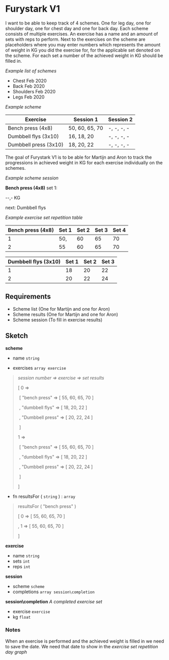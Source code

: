 # Furystark V1

I want to be able to keep track of 4 schemes. One for leg day, one for shoulder day, one for chest day and one for back day. Each scheme consists of multiple exercises. An exercise has a name and an amount of sets with reps to perform. Next to the exercises on the scheme are placeholders where you may enter numbers which represents the amount of weight in KG you did the exercise for, for the applicable set denoted on the scheme. For each set a number of the achieved weight in KG should be filled in.



*Example list of schemes*

- Chest Feb 2020
- Back Feb 2020
- Shoulders Feb 2020
- Legs Feb 2020



*Example scheme*

| Exercise              | Session 1      | Session 2  |
| --------------------- | -------------- | ---------- |
| Bench press (4x8)     | 50, 60, 65, 70 | -, -, -, - |
| Dumbbell flys (3x10)  | 16, 18, 20     | -, -, -, - |
| Dumbbell press (3x10) | 18, 20, 22     | -, -, -, - |



The goal of Furystark V1 is to be able for Martijn and Aron to track the progressions in achieved weight in KG for each exercise individually on the schemes.



*Example scheme session*



**Bench press (4x8)** set 1:

--,- KG



next: Dumbbell flys





*Example exercise set repetition table*


| Bench press (4x8) | Set 1 | Set 2 | Set 3 | Set 4 |
| ----------------- | ----- | ----- | ----- | ----- |
| 1                 | 50,   | 60    | 65    | 70    |
| 2                 | 55    | 60    | 65    | 70    |


| Dumbbell flys (3x10) | Set 1 | Set 2 | Set 3 |
| -------------------- | ----- | ----- | ----- |
| 1                    | 18    | 20    | 22    |
| 2                    | 20    | 22    | 24    |



## Requirements

- Scheme list (One for Martijn and one for Aron)
- Scheme results (One for Martijn and one for Aron)
- Scheme session (To fill in exercise results)



## Sketch



**scheme**

- name `string`

- exercises `array exercise`

  


> *session number => exercise  => set results*
>
> 
>
> [ 0 => 
>
> ​	[ "bench press" => [ 55, 60,  65, 70 ]
>
> ​	, "dumbbell flys" => [ 18, 20, 22 ] 
>
> ​	, "Dumbbell press" => [ 20, 22, 24 ]
>
> ​	]
>
> 1 =>
>
> ​	[ "bench press" => [ 55, 60,  65, 70 ]
>
> ​	, "dumbbell flys" => [ 18, 20, 22 ] 
>
> ​	, "Dumbbell press" => [ 20, 22, 24 ]
>
> ​	]
>
>  ]



- fn resultsFor ( `string` ) : `array`



> resultsFor ( "bench press" )
>
> 
>
> [ 0 => [ 55, 60,  65, 70 ]
>
> , 1 => [ 55, 60,  65, 70 ]
>
> ]





**exercise**

- name `string`
- sets `int`
- reps `int`



**session**

- scheme `scheme`
- completions `array session\completion`



**session\completion** *A completed exercise set*

- exercise `exercise`
- kg `float`



### Notes

When an exercise is performed and the achieved weight is filled in we need to save the date. We need that date to show in the *exercise set repetition day graph*